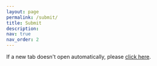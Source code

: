 ```yaml
---
layout: page
permalink: /submit/
title: Submit
description: 
nav: true
nav_order: 2
---
```

<script>
    window.location.href = "https://cmt3.research.microsoft.com/ICASSP2025/Track/17/Submission/Create";
</script>

If a new tab doesn't open automatically, please <a href="https://cmt3.research.microsoft.com/ICASSP2025/Track/17/Submission/Create" target="_blank">click here</a>.

